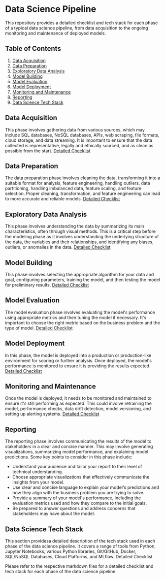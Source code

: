 # Data Science Pipeline

This repository provides a detailed checklist and tech stack for each phase of a typical data science pipeline, from data acquisition to the ongoing monitoring and maintenance of deployed models.

## Table of Contents
1. [Data Acquisition](#data-acquisition)
2. [Data Preparation](#data-preparation)
3. [Exploratory Data Analysis](#exploratory-data-analysis)
4. [Model Building](#model-building)
5. [Model Evaluation](#model-evaluation)
6. [Model Deployment](#model-deployment)
7. [Monitoring and Maintenance](#monitoring-and-maintenance)
8. [Reporting](#reporting)
9. [Data Science Tech Stack](#data-science-tech-stack)

## Data Acquisition
This phase involves gathering data from various sources, which may include SQL databases, NoSQL databases, APIs, web scraping, file formats, cloud storage, and data streaming. It is important to ensure that the data collected is representative, legally and ethically sourced, and as clean as possible from the start. [Detailed Checklist](./Data_Acquisition.md)

## Data Preparation
The data preparation phase involves cleaning the data, transforming it into a suitable format for analysis, feature engineering, handling outliers, data partitioning, handling imbalanced data, feature scaling, and feature selection. Proper cleaning, transformation, and feature engineering can lead to more accurate and reliable models. [Detailed Checklist](./Data_Preparation.md)

## Exploratory Data Analysis
This phase involves understanding the data by summarizing its main characteristics, often through visual methods. This is a critical step before the modeling phase as it involves understanding the underlying structure of the data, the variables and their relationships, and identifying any biases, outliers, or anomalies in the data. [Detailed Checklist](./Exploratory_Data_Analysis.md)

## Model Building
This phase involves selecting the appropriate algorithm for your data and goal, configuring parameters, training the model, and then testing the model for preliminary results. [Detailed Checklist](./Model_Building.md)

## Model Evaluation
The model evaluation phase involves evaluating the model's performance using appropriate metrics and then tuning the model if necessary. It's important to choose the right metric based on the business problem and the type of model. [Detailed Checklist](./Model_Evaluation.md)

## Model Deployment
In this phase, the model is deployed into a production or production-like environment for scoring or further analysis. Once deployed, the model's performance is monitored to ensure it is providing the results expected. [Detailed Checklist](./Model_Deployment.md)

## Monitoring and Maintenance
Once the model is deployed, it needs to be monitored and maintained to ensure it's still performing as expected. This could involve retraining the model, performance checks, data drift detection, model versioning, and setting up alerting systems. [Detailed Checklist](./Monitoring_and_Maintenance.md)

## Reporting
The reporting phase involves communicating the results of the model to stakeholders in a clear and concise manner. This may involve generating visualizations, summarizing model performance, and explaining model predictions. Some key points to consider in this phase include:

- Understand your audience and tailor your report to their level of technical understanding.
- Choose appropriate visualizations that effectively communicate the insights from your model.
- Use clear and concise language to explain your model's predictions and how they align with the business problem you are trying to solve.
- Provide a summary of your model's performance, including the evaluation metrics used and how they compare to the initial goals.
- Be prepared to answer questions and address concerns that stakeholders may have about the model.

## Data Science Tech Stack
This section providesa detailed description of the tech stack used in each phase of the data science pipeline. It covers a range of tools from Python, Jupyter Notebooks, various Python libraries, Git/GitHub, Docker, SQL/NoSQL Databases, Cloud Platforms, and MLflow. Detailed Checklist

Please refer to the respective markdown files for a detailed checklist and tech stack for each phase of the data science pipeline.


